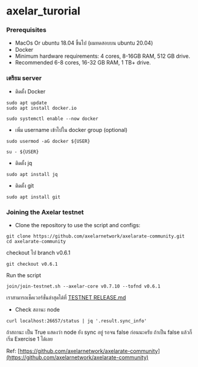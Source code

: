 # axelar_turorial

### Prerequisites
* MacOs Or ubuntu 18.04 ขึ้นไป (ผมทดสอบบน ubuntu 20.04)
* Docker
* Minimum hardware requirements: 4 cores, 8-16GB RAM, 512 GB drive. 
* Recommended 6-8 cores, 16-32 GB RAM, 1 TB+ drive.

### เตรียม server
* ติดตั้ง Docker
```
sudo apt update
sudo apt install docker.io
```
```
sudo systemctl enable --now docker
```

* เพิ่ม username เข้าไปใน docker group (optional)
```
sudo usermod -aG docker ${USER}
```
```
su - ${USER}
```
* ติดตั้ง jq
```
sudo apt install jq
```
* ติดตั้ง git
```
sudo apt install git
```

### Joining the Axelar testnet

* Clone the repository to use the script and configs:
```
git clone https://github.com/axelarnetwork/axelarate-community.git
cd axelarate-community
```
checkout ไป branch v0.6.1
```
git checkout v0.6.1
```

Run the script 
``` 
join/join-testnet.sh --axelar-core v0.7.10 --tofnd v0.6.1
```
เราสามารถเช็คเวอร์ชั่นล่าสุดได้ที่ [TESTNET RELEASE.md](https://github.com/axelarnetwork/axelarate-community/blob/main/TESTNET%20RELEASE.md)

* Check สถานะ node
```
curl localhost:26657/status | jq '.result.sync_info'
```
ถ้าสถานะ เป็น True แสดงว่า node ยัง sync อยู่ รอจน false ก่อนนะครับ
ถ้าเป็น false แล้วก็เริ่ม Exercise 1 ได้เลย

Ref: [https://github.com/axelarnetwork/axelarate-community](https://github.com/axelarnetwork/axelarate-community)


